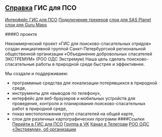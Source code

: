 ## [Справка](https://extremum-search-and-rescue.github.io/help.gis/) ГИС для ПСО


[Интерфейс ГИС для ПСО](ui/main.md)
[Подключение трекеров](/online-tracking/list.md)
[слои для SAS Planet](https://github.com/extremum-search-and-rescue/sas-layers)
[слои для Guru Maps](https://github.com/extremum-search-and-rescue/gurumaps-layers)

####О проекте

Некоммерческий проект «ГИС для поисково-спасательных отрядов» создан инициативной группой Санкт-Петербургской региональной общественной организации «Объединение добровольных спасателей ЭКСТРЕМУМ» (РОО ОДС Экстремум)
Наша цель сделать поисково-спасательные работы в природной среде быстрее и эффективнее.

Мы создали и поддерживаем:
- программные средства для локализации потерявшихся в природной среде,
- инструменты для «выводов по телефону»,
- интерфейс для веб-браузеров и мобильных устройств для проведения, контроля и планирования поисково-спасательных работ в природной среде,
- показ местоположения групп спасателей на общей карте,
- слои для различных картографических программ
####Ссылки
[Перейти в ГИС для ПСО](https://gis.extremum.org)
[Группа в VK](https://vk.com/gisextremum)
[Канал в Телеграм](https://t.me/extremum_sas)
[РОО ОДС «Экстремум», об организации](https://www.extremum.spb.ru/pages/2)
